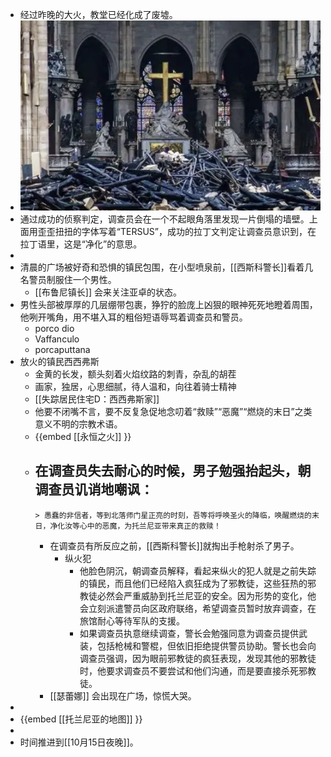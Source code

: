 - 经过昨晚的大火，教堂已经化成了废墟。
- ![image.png](../assets/image_1631322872978_0.png)
- 通过成功的侦察判定，调查员会在一个不起眼角落里发现一片倒塌的墙壁。上面用歪歪扭扭的字体写着“TERSUS”，成功的拉丁文判定让调查员意识到，在拉丁语里，这是“净化”的意思。
-
- 清晨的广场被好奇和恐惧的镇民包围，在小型喷泉前，[[西斯科警长]]看着几名警员制服住一个男性。
	- [[布鲁尼镇长]] 会来关注亚卓的状态。
- 男性头部被厚厚的几层绷带包裹，狰狞的脸庞上凶狠的眼神死死地瞪着周围，他咧开嘴角，用不堪入耳的粗俗短语辱骂着调查员和警员。
	- porco dio
	- Vaffanculo
	- porcaputtana
- 放火的镇民西西弗斯
	- 金黄的长发，额头刻着火焰纹路的刺青，杂乱的胡茬
	- 画家，独居，心思细腻，待人温和，向往着骑士精神
	- [[失踪居民住宅D：西西弗斯家]]
	- 他要不闭嘴不言，要不反复急促地念叨着“救赎”“恶魔”“燃烧的末日”之类意义不明的宗教术语。
	- {{embed [[永恒之火]] }}
	- 在调查员失去耐心的时候，男子勉强抬起头，朝调查员讥诮地嘲讽：
		-
		  > 愚蠢的非信者，等到北落师门星正亮的时刻，吾等将呼唤圣火的降临，唤醒燃烧的末日，净化汝等心中的恶魔，为托兰尼亚带来真正的救赎！
		- 在调查员有所反应之前，[[西斯科警长]]就掏出手枪射杀了男子。
			- 纵火犯
				- 他脸色阴沉，朝调查员解释，看起来纵火的犯人就是之前失踪的镇民，而且他们已经陷入疯狂成为了邪教徒，这些狂热的邪教徒必然会严重威胁到托兰尼亚的安全。因为形势的变化，他会立刻派遣警员向区政府联络，希望调查员暂时放弃调查，在旅馆耐心等待军队的支援。
				- 如果调查员执意继续调查，警长会勉强同意为调查员提供武装，包括枪械和警棍，但依旧拒绝提供警员协助。警长也会向调查员强调，因为眼前邪教徒的疯狂表现，发现其他的邪教徒时，他要求调查员不要尝试和他们沟通，而是要直接杀死邪教徒。
		- [[瑟蕾娜]] 会出现在广场，惊慌大哭。
-
- {{embed [[托兰尼亚的地图]] }}
-
- 时间推进到[[10月15日夜晚]]。